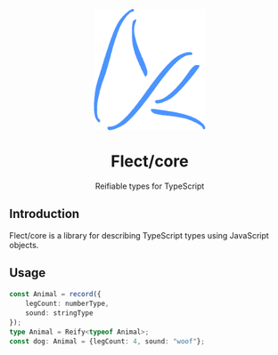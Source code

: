 <p align="center">
  <img src="flect.png" width="200px" align="center" alt="flect logo" />
  <h1 align="center">Flect/core</h1>
  <p align="center">
	Reifiable types for TypeScript
  </p>
</p>

## Introduction

Flect/core is a library for describing TypeScript types using JavaScript objects.

## Usage

```ts
const Animal = record({
	legCount: numberType,
	sound: stringType
});
type Animal = Reify<typeof Animal>;
const dog: Animal = {legCount: 4, sound: "woof"};
```
